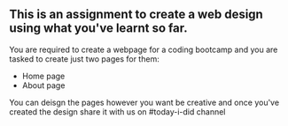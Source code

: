 ## This is an assignment to create a web design using what you've learnt so far.

You are required to create a webpage for a coding bootcamp and you are tasked to create just two pages for them:
* Home page
* About page

You can deisgn the pages however you want be creative and once you've created the design share it with us on #today-i-did channel
